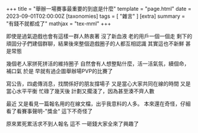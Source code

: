 +++
title = "舉辦一場賽事最重要的到底是什麼"
template = "page.html"
date = 2023-09-01T02:00:00Z
[taxonomies]
tags = [ "雜言"  ]
[extra]
summary = "有錢不就都成了"
mathjax = "tex-mml"
+++

即使是過氣遊戲也會有這樣一群人熱衷著
沒了新血液  老的用戶一個一個走
剩下的頑固分子們建個群聊，結果後來整個遊戲圈子的人都互相認識
其實這也不新鮮 甚是常態

幾個老人家拼死拼活的維持圈子
自然會有人想整點什麼，活一活氣氛，續個命，補口氣
於是 早就有過企圖舉辦場PVP的比賽了

寫公告，四處傳消息，找關係好的朋友撐場子
又是當心大家共同在線的時間  又是當心水平平衡
忙碌了幾天後 計劃又擱淺了，因為甚至湊不齊人數

最近  又是看見一篇報名用的在線文檔，出乎我意料的人多。
本來還在奇怪，仔細看了看賽事聲明-"獎金“
這下不奇怪了



原來累死累活求不到人報名
這不
一砸錢大家全來了興趣了
